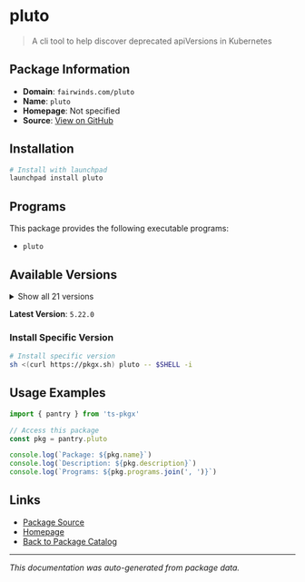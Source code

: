 # pluto

> A cli tool to help discover deprecated apiVersions in Kubernetes

## Package Information

- **Domain**: `fairwinds.com/pluto`
- **Name**: `pluto`
- **Homepage**: Not specified
- **Source**: [View on GitHub](https://github.com/pkgxdev/pantry/tree/main/projects/fairwinds.com/pluto/package.yml)

## Installation

```bash
# Install with launchpad
launchpad install pluto
```

## Programs

This package provides the following executable programs:

- `pluto`

## Available Versions

<details>
<summary>Show all 21 versions</summary>

- `5.22.0`, `5.21.9`, `5.21.8`, `5.21.7`, `5.21.6`
- `5.21.4`, `5.21.3`, `5.21.2`, `5.21.1`, `5.21.0`
- `5.20.3`, `5.20.2`, `5.20.1`, `5.20.0`, `5.19.4`
- `5.19.3`, `5.19.2`, `5.19.1`, `5.19.0`, `5.18.6`
- `5.18.5`

</details>

**Latest Version**: `5.22.0`

### Install Specific Version

```bash
# Install specific version
sh <(curl https://pkgx.sh) pluto -- $SHELL -i
```

## Usage Examples

```typescript
import { pantry } from 'ts-pkgx'

// Access this package
const pkg = pantry.pluto

console.log(`Package: ${pkg.name}`)
console.log(`Description: ${pkg.description}`)
console.log(`Programs: ${pkg.programs.join(', ')}`)
```

## Links

- [Package Source](https://github.com/pkgxdev/pantry/tree/main/projects/fairwinds.com/pluto/package.yml)
- [Homepage](#)
- [Back to Package Catalog](../../../package-catalog.md)

---

*This documentation was auto-generated from package data.*
